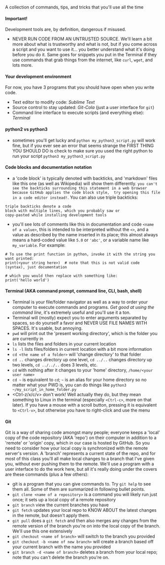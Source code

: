 A collection of commands, tips, and tricks that you'll use all the time

#### Important!
Development tools are, by definition, dangerous if misused. 
- NEVER RUN CODE FROM AN UNTRUSTED SOURCE.
We'll learn a bit more about what is trustworthy and what is not, but if you come across a script
and you want to use it... you better understand what it's doing before you do it.  Same goes
for snippets you put in the Terminal if they use commands that grab things from the internet,
like `curl`, `wget`, and lots more.


#### Your development environment
For now, you have 3 programs that you should have open when you write code.
- Text editor to modify code: *Sublime Text*
- Source control to stay updated: *Git-Cola* (just a user interface for `git`)
- Command line interface to execute scripts (and everything else): *Terminal*


#### python2 vs python3
- sometimes you'll get lucky and `python my_python3_script.py` will work fine, but if you
ever see an error that seems strange the FIRST THING YOU SHOULD DO is check to make sure you
used the right python to run your script `python3 my_python3_script.py`


#### Code blocks and documentation notation
- a 'code block' is typically denoted with backticks, and 'markdown' files like this
one (as well as Wikipedia) will show them differently. `you can't see the backticks
surrounding this statement in a web browser because GitHub applies the code block style, 
try opening this file in a code editor instead!`.  You can also use triple backticks:
```
triple backticks denote a code
block with multiple lines, which you probably saw or
copy-pasted while installing development tools
```
- you'll see lots of comments like this in documentation and code `<name of a value>`,
this is intended to be interpreted without the `<>`, and a value as described by the name
inserted in its place; this almost always means a hard-coded value like `5.0` or `'abc'`,
or a variable name like `my_variable`.
For example:
```
# To use the print function in python, invoke it with the string you want printed:
print(<your string here>)  # note that this is not valid code (syntax), just documentation

# which you would then replace with something like:
print('hello world')
```

#### Terminal (AKA command prompt, command line, CLI, bash, shell)
- Terminal is your file/folder navigator as well as a way to order your computer to
execute commands and programs. *Get good at using the command line*, it's extremely 
useful and you'll use it a ton.
- Terminal will (mostly) expect you to enter arguments separated by spaces, so
do yourself a favor and NEVER USE FILE NAMES WITH SPACES. It's usable, but annoying.
- `pwd` will print out the 'present working directory', which is the folder
you are currently in
- `ls` lists the files and folders in your current location
- `ls -l` lists files/folders in current location with a bit more information
- `cd <the name of a folder>` will 'change directory' to that folder
- `cd ..` changes directory up one level, `cd ../..` changes directory up two levels, 
`cd ../../..` does 3 levels, etc.
- `cd` with nothing after it changes to your 'home' directory, `/home/<your user name>`
- `cd ~` is equivalent to `cd`; `~` is an alias for your home directory so no matter what 
your PWD is, you can do things like `python3 ~/my_script_in_home_folder.py`
- <Ctrl-z/x/c/v> don't work! Well actually they do, but they mean something
to Linux in the terminal (especially `<Ctrl-c>`, more on that later).
If you have a mouse with a scroll button, pressing it is equivalent to 
`<Ctrl-v>`, but otherwise you have to right-click and use the menu


#### Git
Git is a way of sharing code amongst many people; everyone keeps a 'local'
copy of the code repository (AKA 'repo') on their computer in addition to
a 'remote' or 'origin' copy, which in our case is hosted by GitHub. So you
need to consider how your local copy is synchronized with the remote server's
version. A 'branch' represents a current state of the repo, and for most of
this class you'll all make local changes to a branch that I've given you, without ever 
pushing them to the remote. We'll use a program with a user interface to do the work here,
but all it's really doing under the covers are these commands (plus a few others):
- git is a program that you can give commands to. Try `git help` to see them all. Some
of them are summarized in following bullet points.
- `git clone <name of a repository>` is a command you will likely run just
once; it sets up a local copy of a remote repository
- `git branch` view the current branches you have
- `git fetch` updates your local repo to KNOW ABOUT the latest changes in the remote, but 
doesn't apply them.
- `git pull` does a `git fetch` and then also merges any changes from the remote
version of the branch you're on into the local copy of the branch. We'll use this one
extensively 
- `git checkout <name of branch>` will switch to the branch you provided
- `git checkout -b <name of new branch>` will create a branch based off your
current branch with the name you provided
- `git branch -d <name of branch>` deletes a branch from your local repo; note that
you can't delete the branch you're on.
